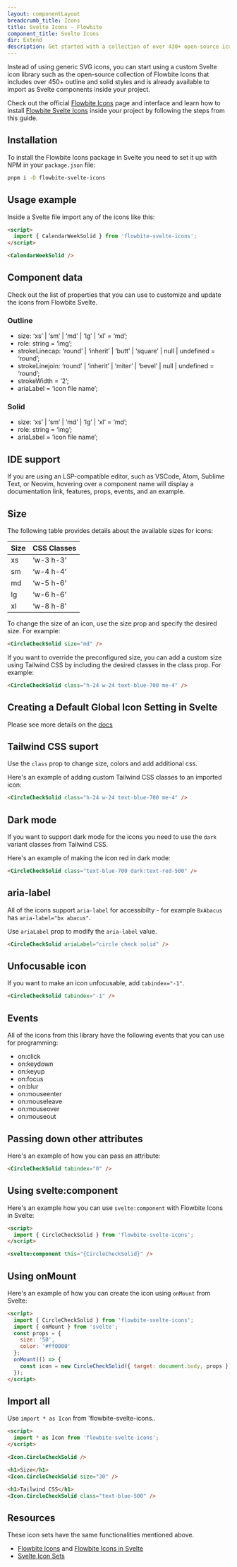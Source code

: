 ```yaml
---
layout: componentLayout
breadcrumb_title: Icons
title: Svelte Icons - Flowbite
component_title: Svelte Icons
dir: Extend
description: Get started with a collection of over 430+ open-source icons built for Svelte and Flowbite and a collection of other external icon libraries to build beautiful websites
---
```


<script>
  import { P, A, List, Li } from '$lib'
  
	import CheckCircle from './CheckCircle.svelte'
</script>

Instead of using generic SVG icons, you can start using a custom Svelte icon library such as the open-source collection of Flowbite Icons that includes over 450+ outline and solid styles and is already available to import as Svelte components inside your project.

Check out the official [Flowbite Icons](https://flowbite.com/icons/) page and interface and learn how to install [Flowbite Svelte Icons](https://flowbite-svelte-icons.vercel.app/) inside your project by following the steps from this guide.

## Installation

To install the Flowbite Icons package in Svelte you need to set it up with NPM in your `package.json` file:

```sh
pnpm i -D flowbite-svelte-icons
```

## Usage example

Inside a Svelte file import any of the icons like this:

```html
<script>
  import { CalendarWeekSolid } from 'flowbite-svelte-icons';
</script>

<CalendarWeekSolid />
```

## Component data

Check out the list of properties that you can use to customize and update the icons from Flowbite Svelte.

### Outline

- size: ‘xs’ | ‘sm’ | ‘md’ | ‘lg’ | ‘xl’ = ‘md’;
- role: string = ‘img’;
- strokeLinecap: ‘round’ | ‘inherit’ | ‘butt’ | ‘square’ | null | undefined = ‘round’;
- strokeLinejoin: ‘round’ | ‘inherit’ | ‘miter’ | ‘bevel’ | null | undefined = ‘round’;
- strokeWidth = ‘2’;
- ariaLabel = ‘icon file name’;

### Solid

- size: ‘xs’ | ‘sm’ | ‘md’ | ‘lg’ | ‘xl’ = ‘md’;
- role: string = ‘img’;
- ariaLabel = ‘icon file name’;

## IDE support

If you are using an LSP-compatible editor, such as VSCode, Atom, Sublime Text, or Neovim, hovering over a component name will display a documentation link, features, props, events, and an example.

## Size

The following table provides details about the available sizes for icons:

| Size | CSS Classes |
| ---- | ----------- |
| xs   | ‘w-3 h-3’   |
| sm   | ‘w-4 h-4’   |
| md   | ‘w-5 h-6’   |
| lg   | ‘w-6 h-6’   |
| xl   | ‘w-8 h-8’   |

To change the size of an icon, use the size prop and specify the desired size. For example:

```html
<CircleCheckSolid size="md" />
```

If you want to override the preconfigured size, you can add a custom size using Tailwind CSS by including the desired classes in the class prop. For example:

```html
<CircleCheckSolid class="h-24 w-24 text-blue-700 me-4" />
```

## Creating a Default Global Icon Setting in Svelte

Please see more details on the [docs](https://flowbite-svelte-icons.vercel.app/)

## Tailwind CSS suport

Use the `class` prop to change size, colors and add additional css.

Here's an example of adding custom Tailwind CSS classes to an imported icon:

```html
<CircleCheckSolid class="h-24 w-24 text-blue-700 me-4" />
```

## Dark mode

If you want to support dark mode for the icons you need to use the `dark` variant classes from Tailwind CSS.

Here's an example of making the icon red in dark mode:

```html
<CircleCheckSolid class="text-blue-700 dark:text-red-500" />
```

## aria-label

All of the icons support `aria-label` for accessibilty - for example `BxAbacus` has `aria-label="bx abacus"`.

Use `ariaLabel` prop to modify the `aria-label` value.

```html
<CircleCheckSolid ariaLabel="circle check solid" />
```

## Unfocusable icon

If you want to make an icon unfocusable, add `tabindex="-1"`.

```html
<CircleCheckSolid tabindex="-1" />
```

## Events

All of the icons from this library have the following events that you can use for programming:

- on:click
- on:keydown
- on:keyup
- on:focus
- on:blur
- on:mouseenter
- on:mouseleave
- on:mouseover
- on:mouseout

## Passing down other attributes

Here's an example of how you can pass an attribute:

```html
<CircleCheckSolid tabindex="0" />
```

## Using svelte:component

Here's an example how you can use `svelte:component` with Flowbite Icons in Svelte:

```html
<script>
  import { CircleCheckSolid } from 'flowbite-svelte-icons';
</script>

<svelte:component this="{CircleCheckSolid}" />
```

## Using onMount

Here's an example of how you can create the icon using `onMount` from Svelte:

```html
<script>
  import { CircleCheckSolid } from 'flowbite-svelte-icons';
  import { onMount } from 'svelte';
  const props = {
    size: '50',
    color: '#ff0000'
  };
  onMount(() => {
    const icon = new CircleCheckSolid({ target: document.body, props });
  });
</script>
```

## Import all

Use `import * as Icon` from 'flowbite-svelte-icons..

```html
<script>
  import * as Icon from 'flowbite-svelte-icons';
</script>

<Icon.CircleCheckSolid />

<h1>Size</h1>
<Icon.CircleCheckSolid size="30" />

<h1>Tailwind CSS</h1>
<Icon.CircleCheckSolid class="text-blue-500" />
```

## Resources

These icon sets have the same functionalities mentioned above.

- [Flowbite Icons](https://flowbite.com/icons/) and [Flowbite Icons in Svelte](https://github.com/themesberg/flowbite-svelte-icons)
- [Svelte Icon Sets](https://svelte-svg-icons.vercel.app/)
